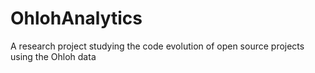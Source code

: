 OhlohAnalytics
==============

A research project studying the code evolution of open source projects using the Ohloh data